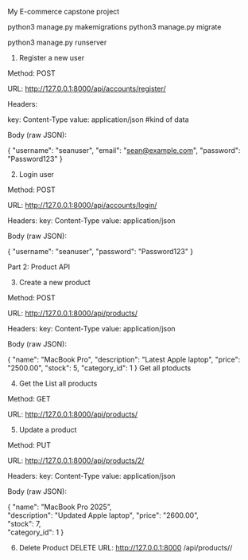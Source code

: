 My E-commerce capstone project


 python3 manage.py makemigrations
python3 manage.py migrate

python3 manage.py runserver

1. Register a new user

Method: POST

URL: http://127.0.0.1:8000/api/accounts/register/

Headers:

key: Content-Type 
value: application/json   #kind of data

Body (raw JSON):

{
  "username": "seanuser",
  "email": "sean@example.com",
  "password": "Password123"
}



2. Login user

Method: POST

URL: http://127.0.0.1:8000/api/accounts/login/

Headers:
key: Content-Type 
value: application/json

Body (raw JSON):

{
  "username": "seanuser",
  "password": "Password123"
}

  
Part 2: Product API

3. Create a new product

Method: POST

URL: http://127.0.0.1:8000/api/products/

Headers:
key: Content-Type 
value: application/json

Body (raw JSON):

{
"name": "MacBook Pro",
  "description": "Latest Apple laptop",
  "price": "2500.00",
  "stock": 5,
  "category_id": 1
}
Get all ptoducts 

4. Get the List all products

Method: GET

URL: http://127.0.0.1:8000/api/products/



5. Update a product

Method: PUT

URL: http://127.0.0.1:8000/api/products/2/

Headers:
key: Content-Type 
value: application/json

Body (raw JSON):

 {
  "name": "MacBook Pro 2025”,       
  "description": "Updated Apple laptop",
  "price": "2600.00”,                           
  "stock": 7,                                     
  "category_id": 1
}


6. Delete Product
DELETE
URL: http://127.0.0.1:8000
/api/products/<id>/
